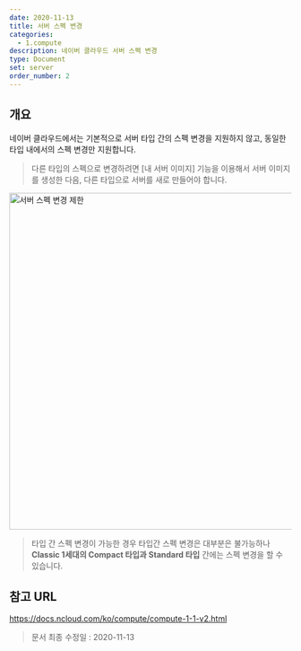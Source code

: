 ```yaml
---
date: 2020-11-13
title: 서버 스펙 변경
categories:
  - 1.compute
description: 네이버 클라우드 서버 스펙 변경
type: Document
set: server
order_number: 2
---
```


## 개요
네이버 클라우드에서는 기본적으로 서버 타입 간의 스펙 변경을 지원하지 않고, 동일한 타입 내에서의 스펙 변경만 지원합니다.

> 다른 타입의 스펙으로 변경하려면 [내 서버 이미지] 기능을 이용해서 서버 이미지를 생성한 다음, 다른 타입으로 서버를 새로 만들어야 합니다.

<img src="../../images/ncp_server_spec_change.png" alt="서버 스펙 변경 제한" style="width:600px;align:center">

> 타입 간 스펙 변경이 가능한 경우 타입간 스펙 변경은 대부분은 불가능하나 **Classic 1세대의 Compact 타입과 Standard 타입** 간에는 스펙 변경을 할 수 있습니다.

## 참고 URL
<a href="https://docs.ncloud.com/ko/compute/compute-1-1-v2.html" target="_blank">https://docs.ncloud.com/ko/compute/compute-1-1-v2.html</a>


> 문서 최종 수정일 : 2020-11-13